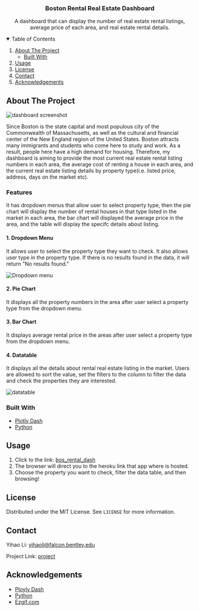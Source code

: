 <p align="center">

  <h3 align="center">Boston Rental Real Estate Dashboard</h3>

  <p align="center">
    A dashboard that can display the number of real estate rental listings, average price of each area, and real estate rental details. 
  </p>
</p>

<!-- TABLE OF CONTENTS -->
<details open="open">
  <summary>Table of Contents</summary>
  <ol>
    <li>
      <a href="#about-the-project">About The Project</a>
      <ul>
        <li><a href="#built-with">Built With</a></li>
      </ul>
    </li>
    <li><a href="#usage">Usage</a></li>
    <li><a href="#license">License</a></li>
    <li><a href="#contact">Contact</a></li>
    <li><a href="#acknowledgements">Acknowledgements</a></li>
  </ol>
</details>

<!-- ABOUT THE PROJECT -->
## About The Project

![dashboard screenshot](https://drive.google.com/uc?export=view&id=16EAXfrbhJMGqW5UnG0khcDBmjB_oQhlT)

Since Boston is the state capital and most populous city of the Commonwealth of Massachusetts, as well as the cultural and financial center of the New England region of the United States. Boston attracts many immigrants and students who come here to study and work. As a result, people here have a high demand for housing. Therefore, my dashboard is aiming to provide the most current real estate rental listing numbers in each area, the average cost of renting a house in each area, and the current real estate listing details by property type(i.e. listed price, address, days on the market etc). 

### Features
It has dropdown menus that allow user to select property type, then the pie chart will display the number of rental houses in that type listed in the market in each area, the bar chart will displayed the average price in the area, and the table will display the specifc details about listing.

#### 1. Dropdown Menu
It allows user to select the property type they want to check. It also allows user type in the property type. If there is no results found in the data, it will return "No results found."

![Dropdown menu](https://drive.google.com/uc?export=view&id=1oXTqMGdzfQ9zXh8Wz1lbKNyBMGZbK3UV)

#### 2. Pie Chart
It displays all the property numbers in the area after user select a property type from the dropdown menu.

#### 3. Bar Chart
It displays average rental price in the areas after user select a property type from the dropdown menu. 

#### 4. Datatable
It displays all the details about rental real estate listing in the market. Users are allowed to sort the value, set the filters to the column to filter the data and check the properties they are interested. 

![datatable](https://drive.google.com/uc?export=view&id=1HvcbkDivFsDLHp52KNHZoZevh0Z4rIE9)

### Built With

* [Plotly Dash](https://dash.plotly.com/)
* [Python](https://www.python.org/)

<!-- USAGE EXAMPLES -->
## Usage

1. Click to the link: [bos_rental_dash](https://bosrentaldashboard.herokuapp.com/)
2. The browser will direct you to the heroku link that app where is hosted. 
3. Choose the property you want to check, filter the data table, and then browsing!

<!-- LICENSE -->
## License

Distributed under the MIT License. See `LICENSE` for more information.

<!-- CONTACT -->
## Contact

Yihao Li: yihaoli@falcon.bentley.edu

Project Link: [project](https://bosrentaldashboard.herokuapp.com/)


<!-- ACKNOWLEDGEMENTS -->
## Acknowledgements
* [Ployly Dash](https://dash.plotly.com/)
* [Python](https://www.python.org/)
* [Ezgif.com](https://ezgif.com/)


